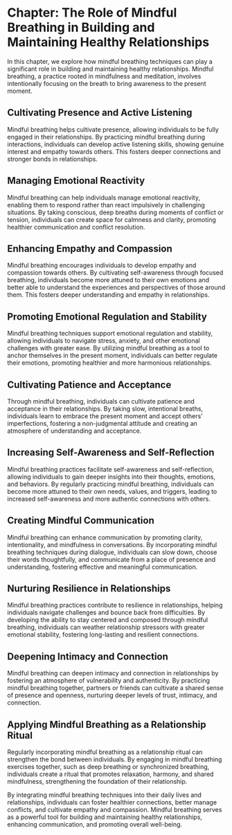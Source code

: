 Chapter: The Role of Mindful Breathing in Building and Maintaining Healthy Relationships
========================================================================================

In this chapter, we explore how mindful breathing techniques can play a significant role in building and maintaining healthy relationships. Mindful breathing, a practice rooted in mindfulness and meditation, involves intentionally focusing on the breath to bring awareness to the present moment.

Cultivating Presence and Active Listening
-----------------------------------------

Mindful breathing helps cultivate presence, allowing individuals to be fully engaged in their relationships. By practicing mindful breathing during interactions, individuals can develop active listening skills, showing genuine interest and empathy towards others. This fosters deeper connections and stronger bonds in relationships.

Managing Emotional Reactivity
-----------------------------

Mindful breathing can help individuals manage emotional reactivity, enabling them to respond rather than react impulsively in challenging situations. By taking conscious, deep breaths during moments of conflict or tension, individuals can create space for calmness and clarity, promoting healthier communication and conflict resolution.

Enhancing Empathy and Compassion
--------------------------------

Mindful breathing encourages individuals to develop empathy and compassion towards others. By cultivating self-awareness through focused breathing, individuals become more attuned to their own emotions and better able to understand the experiences and perspectives of those around them. This fosters deeper understanding and empathy in relationships.

Promoting Emotional Regulation and Stability
--------------------------------------------

Mindful breathing techniques support emotional regulation and stability, allowing individuals to navigate stress, anxiety, and other emotional challenges with greater ease. By utilizing mindful breathing as a tool to anchor themselves in the present moment, individuals can better regulate their emotions, promoting healthier and more harmonious relationships.

Cultivating Patience and Acceptance
-----------------------------------

Through mindful breathing, individuals can cultivate patience and acceptance in their relationships. By taking slow, intentional breaths, individuals learn to embrace the present moment and accept others' imperfections, fostering a non-judgmental attitude and creating an atmosphere of understanding and acceptance.

Increasing Self-Awareness and Self-Reflection
---------------------------------------------

Mindful breathing practices facilitate self-awareness and self-reflection, allowing individuals to gain deeper insights into their thoughts, emotions, and behaviors. By regularly practicing mindful breathing, individuals can become more attuned to their own needs, values, and triggers, leading to increased self-awareness and more authentic connections with others.

Creating Mindful Communication
------------------------------

Mindful breathing can enhance communication by promoting clarity, intentionality, and mindfulness in conversations. By incorporating mindful breathing techniques during dialogue, individuals can slow down, choose their words thoughtfully, and communicate from a place of presence and understanding, fostering effective and meaningful communication.

Nurturing Resilience in Relationships
-------------------------------------

Mindful breathing practices contribute to resilience in relationships, helping individuals navigate challenges and bounce back from difficulties. By developing the ability to stay centered and composed through mindful breathing, individuals can weather relationship stressors with greater emotional stability, fostering long-lasting and resilient connections.

Deepening Intimacy and Connection
---------------------------------

Mindful breathing can deepen intimacy and connection in relationships by fostering an atmosphere of vulnerability and authenticity. By practicing mindful breathing together, partners or friends can cultivate a shared sense of presence and openness, nurturing deeper levels of trust, intimacy, and connection.

Applying Mindful Breathing as a Relationship Ritual
---------------------------------------------------

Regularly incorporating mindful breathing as a relationship ritual can strengthen the bond between individuals. By engaging in mindful breathing exercises together, such as deep breathing or synchronized breathing, individuals create a ritual that promotes relaxation, harmony, and shared mindfulness, strengthening the foundation of their relationship.

By integrating mindful breathing techniques into their daily lives and relationships, individuals can foster healthier connections, better manage conflicts, and cultivate empathy and compassion. Mindful breathing serves as a powerful tool for building and maintaining healthy relationships, enhancing communication, and promoting overall well-being.
